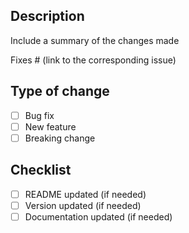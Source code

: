 ## Description

Include a summary of the changes made

Fixes # (link to the corresponding issue)

## Type of change

- [ ] Bug fix
- [ ] New feature
- [ ] Breaking change

## Checklist

- [ ] README updated (if needed)
- [ ] Version updated (if needed)
- [ ] Documentation updated (if needed)
